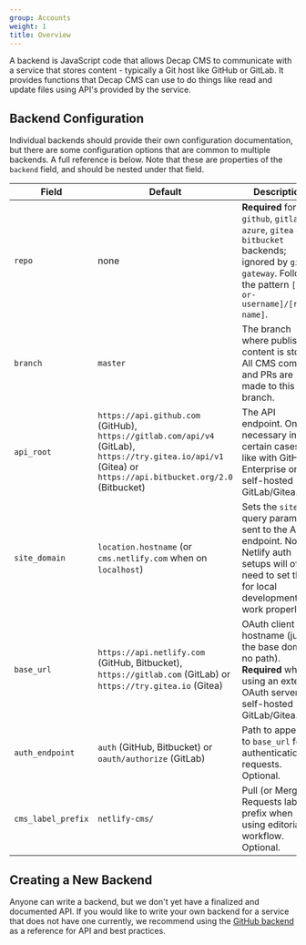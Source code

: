 ```yaml
---
group: Accounts
weight: 1
title: Overview
---
```


A backend is JavaScript code that allows Decap CMS to communicate with a service that stores content - typically a Git host like GitHub or GitLab. It provides functions that Decap CMS can use to do things like read and update files using API's provided by the service.

## Backend Configuration

Individual backends should provide their own configuration documentation, but there are some configuration options that are common to multiple backends. A full reference is below. Note that these are properties of the `backend` field, and should be nested under that field.

| Field           | Default                                                        | Description                                                                                                                                          |
| --------------- | -------------------------------------------------------------- | ---------------------------------------------------------------------------------------------------------------------------------------------------- |
| `repo`          | none                                                           | **Required** for `github`, `gitlab`, `azure`, `gitea` and `bitbucket` backends; ignored by `git-gateway`. Follows the pattern `[org-or-username]/[repo-name]`.                                    |
| `branch`        | `master`                                                       | The branch where published content is stored. All CMS commits and PRs are made to this branch.                                                       |
| `api_root`      | `https://api.github.com` (GitHub), `https://gitlab.com/api/v4` (GitLab), `https://try.gitea.io/api/v1` (Gitea) or `https://api.bitbucket.org/2.0` (Bitbucket)  | The API endpoint. Only necessary in certain cases, like with GitHub Enterprise or self-hosted GitLab/Gitea.                                                                      |
| `site_domain`   | `location.hostname` (or `cms.netlify.com` when on `localhost`) | Sets the `site_id` query param sent to the API endpoint. Non-Netlify auth setups will often need to set this for local development to work properly. |
| `base_url`      | `https://api.netlify.com` (GitHub, Bitbucket), `https://gitlab.com` (GitLab) or `https://try.gitea.io` (Gitea)         | OAuth client hostname (just the base domain, no path). **Required** when using an external OAuth server or self-hosted GitLab/Gitea.                               |
| `auth_endpoint` | `auth` (GitHub, Bitbucket) or `oauth/authorize` (GitLab)                  | Path to append to `base_url` for authentication requests. Optional.                                                                                  |
| `cms_label_prefix` | `netlify-cms/` | Pull (or Merge) Requests label prefix when using editorial workflow. Optional. |

## Creating a New Backend

Anyone can write a backend, but we don't yet have a finalized and documented API. If you would like to write your own backend for a service that does not have one currently, we recommend using the [GitHub backend](https://github.com/decaporg/decap-cms/tree/master/packages/netlify-cms-backend-github) as a reference for API and best practices.
